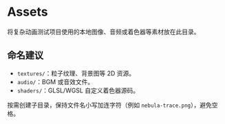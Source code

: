 # Assets

将复杂动画测试项目使用的本地图像、音频或着色器等素材放在此目录。

## 命名建议
- `textures/`：粒子纹理、背景图等 2D 资源。
- `audio/`：BGM 或音效文件。
- `shaders/`：GLSL/WGSL 自定义着色器源码。

按需创建子目录，保持文件名小写加连字符（例如 `nebula-trace.png`），避免空格。
